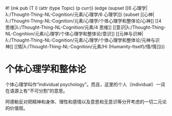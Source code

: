 #! (ink pub (T i) (attr (type Topic) (p curr)) (edge (supset [[6 心理学|λ:/Thought-Thing-NL-Cognition/元素/心理学/6 心理学]]) (subset [[心神|λ:/Thought-Thing-NL-Cognition/元素/心理学/个体心理学和整体论/心神]] [[4 思维|λ:/Thought-Thing-NL-Cognition/元素/4 思维]] [[意识|λ:/Thought-Thing-NL-Cognition/元素/心理学/个体心理学和整体论/意识]] [[元神与识神|λ:/Thought-Thing-NL-Cognition/元素/心理学/个体心理学和整体论/元神与识神]] [[情|λ:/Thought-Thing-NL-Cognition/元素/Hi (Humanity-Itself)/情/情]])))


# 个体心理学和整体论

个体心理学叫作“individual psychology”。而且，这里的个人（individual）一词在语源上有“不可分割”的意思。

阿德勒反对把精神和身体、理性和感情以及意思和无意识等分开考虑的一切二元论的价值观。